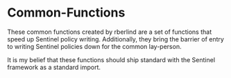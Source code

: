 # Common-Functions

These common functions created by rberlind are a set of functions that speed up Sentinel policy writing. Additionally, they bring the barrier of entry to writing Sentinel policies down for the common lay-person. 

It is my belief that these functions should ship standard with the Sentinel framework as a standard import.